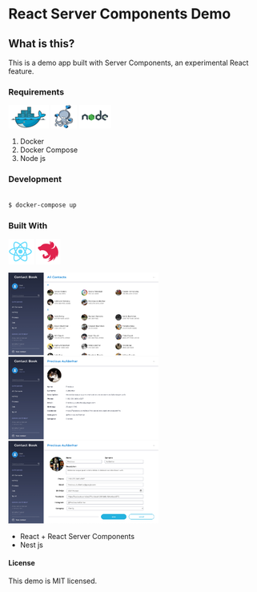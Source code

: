 # React Server Components Demo

## What is this?

This is a demo app built with Server Components, an experimental React feature. 

### Requirements

![docker logo](/readme/docker.png)
![docker-compose logo](/readme/docker-compose.png)
![node.js logo](/readme/nodejs.png)

1. Docker
2. Docker Compose
3. Node js

### Development

```bash

$ docker-compose up

```

### Built With

![react logo](/readme/react.png)
![nest logo](/readme/nest.png)

<img src="/readme/screenshot-home.jpg" alt="alt text" width="300px" height="165px">
<img src="/readme/screenshot-item.jpg" alt="alt text" width="300px" height="165px">
<img src="/readme/screenshot-form.jpg" alt="alt text" width="300px" height="165px">


* React + React Server Components
* Nest js

#### License
This demo is MIT licensed.
